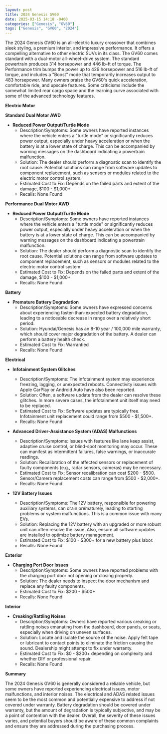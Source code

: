 ```yaml
---
layout: post
title: 2024 Genesis GV60
date: 2025-03-15 14:18 -0400
categories: ["Genesis", "GV60"]
tags: ["Genesis", "GV60", "2024"]
---
```

The 2024 Genesis GV60 is an all-electric luxury crossover that combines sleek styling, a premium interior, and impressive performance. It offers a compelling alternative to other electric SUVs in its class. The GV60 comes standard with a dual-motor all-wheel-drive system. The standard powertrain produces 314 horsepower and 446 lb-ft of torque. The Performance trim bumps the power up to 429 horsepower and 516 lb-ft of torque, and includes a "Boost" mode that temporarily increases output to 483 horsepower. Many owners praise the GV60's quick acceleration, comfortable ride, and upscale features. Some criticisms include the somewhat limited rear cargo space and the learning curve associated with some of the advanced technology features.

**Electric Motor**

**Standard Dual Motor AWD**

*   **Reduced Power Output/Turtle Mode**
    *   Description/Symptoms: Some owners have reported instances where the vehicle enters a "turtle mode" or significantly reduces power output, especially under heavy acceleration or when the battery is at a lower state of charge. This can be accompanied by warning messages on the dashboard indicating a powertrain malfunction.
    *   Solution: The dealer should perform a diagnostic scan to identify the root cause. Potential solutions can range from software updates to component replacement, such as sensors or modules related to the electric motor control system.
    *   Estimated Cost to Fix: Depends on the failed parts and extent of the damage, $100 - $1,000+
    *   Recalls: None Found

**Performance Dual Motor AWD**

*   **Reduced Power Output/Turtle Mode**
    *   Description/Symptoms: Some owners have reported instances where the vehicle enters a "turtle mode" or significantly reduces power output, especially under heavy acceleration or when the battery is at a lower state of charge. This can be accompanied by warning messages on the dashboard indicating a powertrain malfunction.
    *   Solution: The dealer should perform a diagnostic scan to identify the root cause. Potential solutions can range from software updates to component replacement, such as sensors or modules related to the electric motor control system.
    *   Estimated Cost to Fix: Depends on the failed parts and extent of the damage, $100 - $1,000+
    *   Recalls: None Found

**Battery**

* **Premature Battery Degradation**
    * Description/Symptoms: Some owners have expressed concerns about experiencing faster-than-expected battery degradation, leading to a noticeable decrease in range over a relatively short period.
    * Solution: Hyundai/Genesis has an 8-10 year / 100,000 mile warranty, which should cover major degradation of the battery. A dealer can perform a battery health check.
    * Estimated Cost to Fix: Warrantied
    * Recalls: None Found

**Electrical**

*   **Infotainment System Glitches**
    *   Description/Symptoms: The infotainment system may experience freezing, lagging, or unexpected reboots. Connectivity issues with Apple CarPlay or Android Auto have also been reported.
    *   Solution: Often, a software update from the dealer can resolve these glitches. In more severe cases, the infotainment unit itself may need to be replaced.
    *   Estimated Cost to Fix: Software updates are typically free. Infotainment unit replacement could range from $500 - $1,500+.
    *   Recalls: None Found

*   **Advanced Driver-Assistance System (ADAS) Malfunctions**
    *   Description/Symptoms: Issues with features like lane keep assist, adaptive cruise control, or blind-spot monitoring may occur. These can manifest as intermittent failures, false warnings, or inaccurate readings.
    *   Solution: Recalibration of the affected sensors or replacement of faulty components (e.g., radar sensors, cameras) may be necessary.
    *   Estimated Cost to Fix: Sensor recalibration can cost $200 - $500. Sensor/Camera replacement costs can range from $500 - $2,000+.
    *   Recalls: None Found

*   **12V Battery Issues**
    *   Description/Symptoms: The 12V battery, responsible for powering auxiliary systems, can drain prematurely, leading to starting problems or system malfunctions. This is a common issue with many EVs.
    *   Solution: Replacing the 12V battery with an upgraded or more robust unit can often resolve the issue. Also, ensure all software updates are installed to optimize battery management.
    *   Estimated Cost to Fix: $100 - $300+ for a new battery plus labor.
    *   Recalls: None Found

**Exterior**

*   **Charging Port Door Issues**
    *   Description/Symptoms: Some owners have reported problems with the charging port door not opening or closing properly.
    *   Solution: The dealer needs to inspect the door mechanism and replace any faulty components.
    *   Estimated Cost to Fix: $200 - $500+
    *   Recalls: None Found

**Interior**

*   **Creaking/Rattling Noises**
    *   Description/Symptoms: Owners have reported various creaking or rattling noises emanating from the dashboard, door panels, or seats, especially when driving on uneven surfaces.
    *   Solution: Locate and isolate the source of the noise. Apply felt tape or lubricant to contact points to eliminate the friction causing the sound. Dealership might attempt to fix under warranty.
    *   Estimated Cost to Fix: $0 - $200+ depending on complexity and whether DIY or professional repair.
    *   Recalls: None Found

**Summary**

The 2024 Genesis GV60 is generally considered a reliable vehicle, but some owners have reported experiencing electrical issues, motor malfunctions, and interior noises. The electrical and ADAS related issues seem to be the most common and potentially expensive to address if not covered under warranty. Battery degradation should be covered under warranty, but the amount of degradation is typically subjective, and may be a point of contention with the dealer. Overall, the severity of these issues varies, and potential buyers should be aware of these common complaints and ensure they are addressed during the purchasing process.

